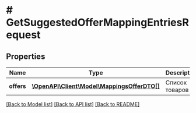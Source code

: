 # # GetSuggestedOfferMappingEntriesRequest

## Properties

Name | Type | Description | Notes
------------ | ------------- | ------------- | -------------
**offers** | [**\OpenAPI\Client\Model\MappingsOfferDTO[]**](MappingsOfferDTO.md) | Список товаров | [optional]

[[Back to Model list]](../../README.md#models) [[Back to API list]](../../README.md#endpoints) [[Back to README]](../../README.md)
